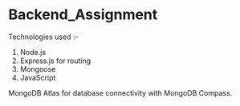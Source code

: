 # Backend_Assignment
 Technologies used :-
 1. Node.js
 2. Express.js for routing
 3. Mongoose
 4. JavaScript

    
MongoDB Atlas for database connectivity with MongoDB Compass.

